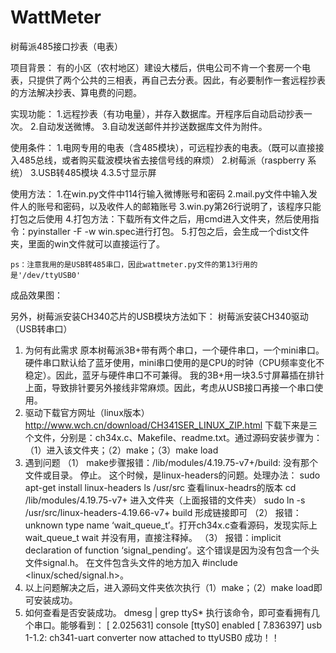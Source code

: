 # WattMeter
树莓派485接口抄表（电表）

项目背景：
    有的小区（农村地区）建设大楼后，供电公司不肯一个套房一个电表，只提供了两个公共的三相表，再自己去分表。因此，有必要制作一套远程抄表的方法解决抄表、算电费的问题。

实现功能：
    1.远程抄表（有功电量），并存入数据库。开程序后自动启动抄表一次。
    2.自动发送微博。
    3.自动发送邮件并抄送数据库文件为附件。

使用条件：
    1.电网专用的电表（含485模块），可远程抄表的电表。（既可以直接接入485总线，或者购买载波模块省去接信号线的麻烦）
    2.树莓派（raspberry 系统）
    3.USB转485模块
    4.3.5寸显示屏
 
 
使用方法：
    1.在win.py文件中114行输入微博账号和密码
    2.mail.py文件中输入发件人的账号和密码，以及收件人的邮箱账号
    3.win.py第26行说明了，该程序只能打包之后使用
    4.打包方法：下载所有文件之后，用cmd进入文件夹，然后使用指令：pyinstaller -F -w win.spec进行打包。
    5.打包之后，会生成一个dist文件夹，里面的win文件就可以直接运行了。
    
    ps：注意我用的是USB转485串口，因此wattmeter.py文件的第13行用的是'/dev/ttyUSB0'
    
成品效果图：






另外，树莓派安装CH340芯片的USB模块方法如下：
树莓派安装CH340驱动（USB转串口）
1.	为何有此需求
原本树莓派3B+带有两个串口，一个硬件串口，一个mini串口。硬件串口默认给了蓝牙使用，mini串口使用的是CPU的时钟（CPU频率变化不稳定）。因此，蓝牙与硬件串口不可兼得。
我的3B+用一块3.5寸屏幕插在排针上面，导致排针要另外接线非常麻烦。因此，考虑从USB接口再接一个串口使用。
2.	驱动下载官方网址（linux版本）
http://www.wch.cn/download/CH341SER_LINUX_ZIP.html 
下载下来是三个文件，分别是：ch34x.c、Makefile、readme.txt。通过源码安装步骤为：（1）进入该文件夹；（2）make；（3）make load
3.	遇到问题
（1）	make步骤报错：/lib/modules/4.19.75-v7+/build: 没有那个文件或目录。 停止。
这个时候，是linux-headers的问题。处理办法：
sudo apt-get install linux-headers
ls  /usr/src  查看linux-headrs的版本
cd /lib/modules/4.19.75-v7+ 进入文件夹（上面报错的文件夹）
sudo ln -s /usr/src/linux-headers-4.19.66-v7+ build 形成链接即可
（2）	报错：unknown type name ‘wait_queue_t’。打开ch34x.c查看源码，发现实际上wait_queue_t wait 并没有用，直接注释掉。
（3）	报错：implicit declaration of function ‘signal_pending’。这个错误是因为没有包含一个头文件signal.h。
在文件包含头文件的地方加入 #include <linux/sched/signal.h>。
4.	以上问题解决之后，进入源码文件夹依次执行（1）make；（2）make load即可安装成功。
5.	如何查看是否安装成功。
dmesg | grep ttyS*   执行该命令，即可查看拥有几个串口。能够看到：
[    2.025631] console [ttyS0] enabled
[    7.836397] usb 1-1.2: ch341-uart converter now attached to ttyUSB0
成功！！

    

